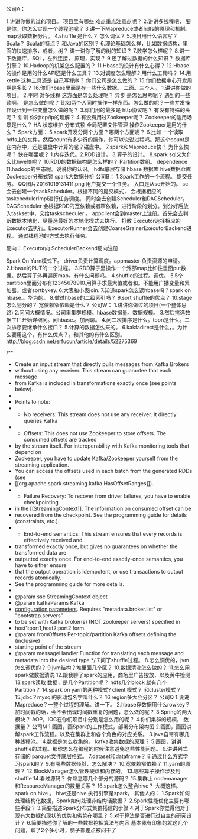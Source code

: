 公司A：

1.讲讲你做的过的项目。 项目里有哪些 难点重点注意点呢？
2.讲讲多线程吧， 要是你，你怎么实现一个线程池呢？
3.讲一下Mapreduce或者hdfs的原理和机制。map读取数据分片。
4.shuffle 是什么？ 怎么调优？
5.项目用什么语言写？ Scala？ Scala的特点？ 和Java的区别？
6.理论基础怎么样，比如数据结构，里面的快速排序，或者，树？ 讲一讲你了解的树的知识？
7.数学怎么样呢？
8.讲一下数据库，SQl ，左外连接， 原理，实现？
9.还了解过数据的什么知识？ 数据库引擎？
10.Hadoop的机架怎么配置的？
11.Hbase的设计有什么心得？
12.Hbase的操作是用的什么API还是什么工具？
13.对调度怎么理解.? 用什么工具吗？
14.用kettle 这种工具还是 自己写程序？ 你们公司是怎么做的？
15.你们数据中心开发周期是多长？
16.你们hbase里面是存一些什么数据。
二面。三个人。
1.讲讲你做的项目。
2.平时 对多线程 这方面是怎么处理呢？ 异步 是怎么思考呢？ 遇到的一些锁啊， 是怎么做的呢？ 比如两个人同时操作一样东西。怎么做的呢？一些并发操作设计到一些变量怎么做的呢？
3.你们用的最多是 http协议吧？ 有没有特殊的头呢？ 讲讲 你对tcp/ip的理解？
4.有没有用过Zookeeper呢？ Zookeeper的适用场景是什么？ HA 状态维护 分布式锁 全局配置文件管理 操作Zookeeper是用的什么？
Spark方面：
5.spark开发分两个方面？哪两个方面呢？
6.比如 一个读取hdfs上的文件，然后count有多少行的操作，你可以说说过程吗。那这个count是在内存中，还是磁盘中计算的呢？磁盘中。
7.spark和Mapreduce快？ 为什么快呢？ 快在哪里呢？ 1.内存迭代。2.RDD设计。 3,算子的设计。
8.spark sql又为什么比hive快呢？
10.RDD的数据结构是怎么样的？ Partition数组。 dependence
11.hadoop的生态呢。说说你的认识。 hdfs底层存储 hbase 数据库 hive数据仓库 Zookeeper分布式锁 spark大数据分析
公司B：
1.Spark工作的一个流程。
提交任务。 
QQ图片20161019131411.png
用户提交一个任务。 入口是从sc开始的。 sc会去创建一个taskScheduler。根据不同的提交模式， 会根据相应的taskchedulerImpl进行任务调度。
同时会去创建Scheduler和DAGScheduler。DAGScheduler 会根据RDD的宽依赖或者窄依赖，进行阶段的划分。划分好后放入taskset中，交给taskscheduler 。
appclient会到master上注册。首先会去判断数据本地化，尽量选最好的本地化模式去执行。
打散 Executor选择相应的Executor去执行。ExecutorRunner会去创建CoarseGrainerExecutorBackend进程。 通过线程池的方式去执行任务。

反向：
Executor向 SchedulerBackend反向注册

Spark On Yarn模式下。 driver负责计算调度。appmaster 负责资源的申请。
2.Hbase的PUT的一个过程。
3.RDD算子里操作一个外部map比如往里面put数据。然后算子外再遍历map。有什么问题吗。
4.shuffle的过程。调优。
5.5个partition里面分布有12345678910.用算子求最大值或者和。不能用广播变量和累加器。或者sortbykey.
6.大表和小表join.
7.知道spark怎么读hbase吗？spark on hbase.。华为的。
8.做过hbase的二级索引吗？
9.sort shuffle的优点？
10.stage怎么划分的？ 宽依赖窄依赖是什么？
公司W：
1.讲讲你做过的项目(一个整体思路)
2.问问大概情况。公司里集群规模。hbase数据量。数据规模。
3.然后挑选数据工厂开始详细问。问hbase.。加闲聊。
4.问二次排序是什么。topn是什么。二次排序要继承什么接口？
5.计算的数据怎么来的。
6.kakfadirect是什么，。为什么要用这个，有什么优点？。和其他的有什么区别。
http://blog.csdn.net/erfucun/article/details/52275369

  /**
   * Create an input stream that directly pulls messages from Kafka Brokers
   * without using any receiver. This stream can guarantee that each message
   * from Kafka is included in transformations exactly once (see points below).
   *
   * Points to note:
   *  - No receivers: This stream does not use any receiver. It directly queries Kafka
   *  - Offsets: This does not use Zookeeper to store offsets. The consumed offsets are tracked
   *    by the stream itself. For interoperability with Kafka monitoring tools that depend on
   *    Zookeeper, you have to update Kafka/Zookeeper yourself from the streaming application.
   *    You can access the offsets used in each batch from the generated RDDs (see
   *    [[org.apache.spark.streaming.kafka.HasOffsetRanges]]).
   *  - Failure Recovery: To recover from driver failures, you have to enable checkpointing
   *    in the [[StreamingContext]]. The information on consumed offset can be
   *    recovered from the checkpoint. See the programming guide for details (constraints, etc.).
   *  - End-to-end semantics: This stream ensures that every records is effectively received and
   *    transformed exactly once, but gives no guarantees on whether the transformed data are
   *    outputted exactly once. For end-to-end exactly-once semantics, you have to either ensure
   *    that the output operation is idempotent, or use transactions to output records atomically.
   *    See the programming guide for more details.
   *
   * @param ssc StreamingContext object
   * @param kafkaParams Kafka <a href="http://kafka.apache.org/documentation.html#configuration">
   *    configuration parameters</a>. Requires "metadata.broker.list" or "bootstrap.servers"
   *    to be set with Kafka broker(s) (NOT zookeeper servers) specified in
   *    host1:port1,host2:port2 form.
   * @param fromOffsets Per-topic/partition Kafka offsets defining the (inclusive)
   *    starting point of the stream
   * @param messageHandler Function for translating each message and metadata into the desired type
   */
7.问了shuffle过程。
8.怎么调优的，jvm怎么调优的？
9.jvm结构？堆里面几个区？
10.数据清洗怎么做的？
11.怎么用spark做数据清洗
12.跟我聊了spark的应用，商场里广告投放，以及黄牛检测
13.spark读取 数据，是几个Partition呢？ hdfs几个block 就有几个 Partition？
14.spark on yarn的两种模式? client 模式？ 和cluster模式？
15.jdbc？mysql的驱动包名字叫什么？
16.region多大会分区？
公司Q
1.说说Mapreduce？一整个过程的理解。讲一下。
2.hbase存数据用什么rowkey？加时间戳的话，会不会出现时间戳重复的问题，怎么做的呢？
3.Spring的两大模块？ AOP，IOC在你们项目中分别是怎么用的呢？
4.你们集群的规模， 数据量？
公司M
1.画图，画Spark的工作模式，部署分布架构图
2.画图，画图讲解spark工作流程。以及在集群上和各个角色的对应关系。
3.java自带有哪几种线程池。
4.数据是怎么收集的。 kafka收集数据的原理？
5.画图，讲讲shuffle的过程。那你怎么在编程的时候注意避免这些性能问题。
6.讲讲列式存储的 parquet文件底层格式。
7.dataset和dataframe？
8.通过什么方式学习spark的？
9.有哪些数据倾斜，怎么解决？
10.宽依赖窄依赖？
11.yarn的原理？
12.BlockManager怎么管理硬盘和内存的。
13.哪些算子操作涉及到shuffle
14.看过源码？ 你熟悉哪几个部分的源码？
15.集群上 nodemanager和ResourceManager的数量关系？
16.spark怎么整合hive？ 大概这样。 spark on hive 。 hive还是hive 执行引擎是spark。
其他人的：
1.Spark如何处理结构化数据，Spark如何处理非结构话数据？
2.Spark性能优化主要有哪些手段？
3.简要描述Spark分布式集群搭建的步骤
4.对于Spark你觉得他对于现有大数据的现状的优势和劣势在哪里？
5.对于算法是否进行过自主的研究设计？
6.简要描述你了解的一些数据挖掘算法与内容 基本我有印象的就这几个问题，聊了2个多小时，脑子都差点被问干了